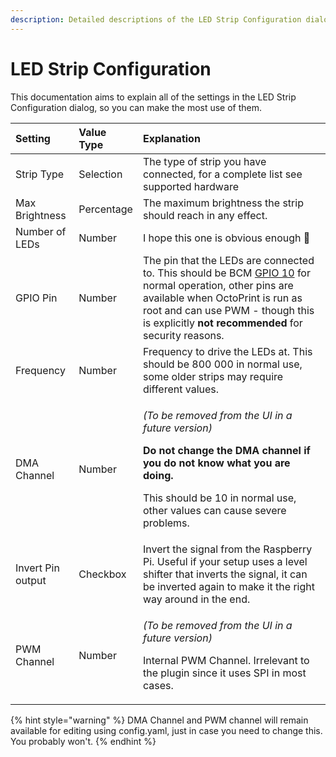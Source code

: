 ```yaml
---
description: Detailed descriptions of the LED Strip Configuration dialog.
---
```


# LED Strip Configuration

This documentation aims to explain all of the settings in the LED Strip Configuration dialog, so you can make the most use of them.

<table>
  <thead>
    <tr>
      <th style="text-align:left">Setting</th>
      <th style="text-align:left">Value Type</th>
      <th style="text-align:left">Explanation</th>
    </tr>
  </thead>
  <tbody>
    <tr>
      <td style="text-align:left">Strip Type</td>
      <td style="text-align:left">Selection</td>
      <td style="text-align:left">The type of strip you have connected, for a complete list see supported
        hardware</td>
    </tr>
    <tr>
      <td style="text-align:left">Max Brightness</td>
      <td style="text-align:left">Percentage</td>
      <td style="text-align:left">The maximum brightness the strip should reach in any effect.</td>
    </tr>
    <tr>
      <td style="text-align:left">Number of LEDs</td>
      <td style="text-align:left">Number</td>
      <td style="text-align:left">I hope this one is obvious enough &#x1F642;</td>
    </tr>
    <tr>
      <td style="text-align:left">GPIO Pin</td>
      <td style="text-align:left">Number</td>
      <td style="text-align:left">The pin that the LEDs are connected to. This should be BCM <a href="https://pinout.xyz/pinout/pin19_gpio10">GPIO 10</a> for
        normal operation, other pins are available when OctoPrint is run as root
        and can use PWM - though this is explicitly <b>not recommended </b>for security
        reasons.</td>
    </tr>
    <tr>
      <td style="text-align:left">Frequency</td>
      <td style="text-align:left">Number</td>
      <td style="text-align:left">Frequency to drive the LEDs at. This should be 800 000 in normal use,
        some older strips may require different values.</td>
    </tr>
    <tr>
      <td style="text-align:left">DMA Channel</td>
      <td style="text-align:left">Number</td>
      <td style="text-align:left">
        <p><em>(To be removed from the UI in a future version)</em>
        </p>
        <p><b>Do not change the DMA channel if you do not know what you are doing.</b> 
        </p>
        <p>This should be 10 in normal use, other values can cause severe problems.</p>
      </td>
    </tr>
    <tr>
      <td style="text-align:left">Invert Pin output</td>
      <td style="text-align:left">Checkbox</td>
      <td style="text-align:left">Invert the signal from the Raspberry Pi. Useful if your setup uses a level
        shifter that inverts the signal, it can be inverted again to make it the
        right way around in the end.</td>
    </tr>
    <tr>
      <td style="text-align:left">PWM Channel</td>
      <td style="text-align:left">Number</td>
      <td style="text-align:left">
        <p><em>(To be removed from the UI in a future version)</em> 
        </p>
        <p>Internal PWM Channel. Irrelevant to the plugin since it uses SPI in most
          cases.</p>
      </td>
    </tr>
  </tbody>
</table>

{% hint style="warning" %}
DMA Channel and PWM channel will remain available for editing using config.yaml, just in case you need to change this. You probably won't.
{% endhint %}



